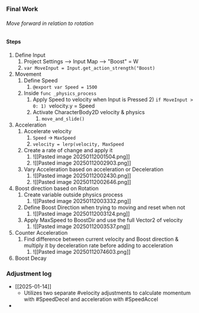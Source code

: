 
### Final Work
###### Move forward in relation to rotation
#### Steps
1)  Define Input
	1) Project Settings --> Input Map --> "Boost" = W
	2) `var MoveInput = Input.get_action_strength("Boost)`
2) Movement
	1) Define Speed
		1) `@export var Speed = 1500`
	3) Inside `func _physics_process`
		1) Apply Speed to velocity when Input is Pressed 
			2) `if MoveInput > 0:
				1) `velocity.y = Speed
		2) Activate CharacterBody2D velocity & physics
			1)  `move_and_slide()`
3) Acceleration
	1) Accelerate velocity
		1) `Speed` -> `MaxSpeed`
		2) `velocity = lerp(velocity, MaxSpeed`
	3) Create a rate of change and apply it
		1) ![[Pasted image 20250112001504.png]]
		2) ![[Pasted image 20250112002903.png]]
	4) Vary Acceleration based on acceleration or Deceleration
		1) ![[Pasted image 20250112002430.png]]
		2) ![[Pasted image 20250112002646.png]]
4) Boost direction based on Rotation
	1) Create variable outside physics process
		1) ![[Pasted image 20250112003332.png]]
	2) Define Boost Direction when trying to moving and reset when not
		1) ![[Pasted image 20250112003124.png]]
	3) Apply MaxSpeed to BoostDir and use the full Vector2 of velocity
		1) ![[Pasted image 20250112003537.png]]
5) Counter Acceleration
	1) Find difference between current velocity and Boost direction & multiply it by deceleration rate before adding to acceleration
		1) ![[Pasted image 20250112074603.png]]
6) Boost Decay

### Adjustment log
- [[2025-01-14]]
	- Utilizes two separate #velocity adjustments to calculate momentum with #SpeedDecel and acceleration with #SpeedAccel 
- 
